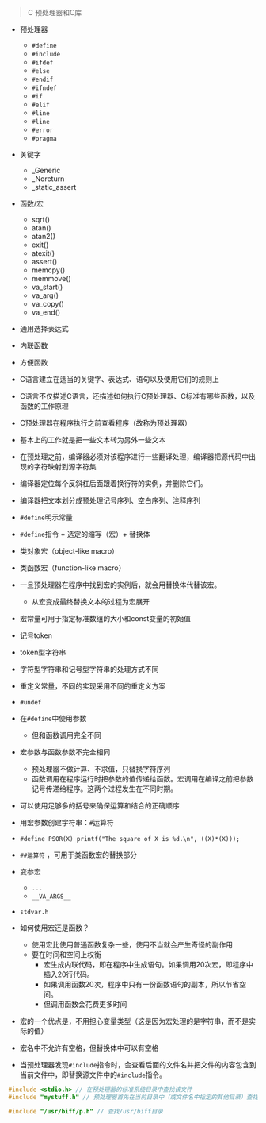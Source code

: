 > C 预处理器和C库

- 预处理器
  - `#define`
  - `#include`
  - `#ifdef`
  - `#else`
  - `#endif`
  - `#ifndef`
  - `#if`
  - `#elif`
  - `#line`
  - `#line`
  - `#error`
  - `#pragma`

- 关键字
  - _Generic
  - _Noreturn
  - _static_assert

- 函数/宏
  - sqrt()
  - atan()
  - atan2()
  - exit()
  - atexit()
  - assert()
  - memcpy()
  - memmove()
  - va_start()
  - va_arg()
  - va_copy()
  - va_end()

- 通用选择表达式
- 内联函数
- 方便函数

- C语言建立在适当的关键字、表达式、语句以及使用它们的规则上
- C语言不仅描述C语言，还描述如何执行C预处理器、C标准有哪些函数，以及函数的工作原理

- C预处理器在程序执行之前查看程序（故称为预处理器）
- 基本上的工作就是把一些文本转为另外一些文本

- 在预处理之前，编译器必须对该程序进行一些翻译处理，编译器把源代码中出现的字符映射到源字符集

- 编译器定位每个反斜杠后面跟着换行符的实例，并删除它们。
- 编译器把文本划分成预处理记号序列、空白序列、注释序列

- `#define`明示常量

- `#define`指令 + 选定的缩写（宏）+ 替换体

- 类对象宏（object-like macro）

- 类函数宏（function-like macro）

- 一旦预处理器在程序中找到宏的实例后，就会用替换体代替该宏。
  - 从宏变成最终替换文本的过程为宏展开

- 宏常量可用于指定标准数组的大小和const变量的初始值

- 记号token
- token型字符串

- 字符型字符串和记号型字符串的处理方式不同

- 重定义常量，不同的实现采用不同的重定义方案

- `#undef`

- 在`#define`中使用参数
  - 但和函数调用完全不同

- 宏参数与函数参数不完全相同
  - 预处理器不做计算、不求值，只替换字符序列
  - 函数调用在程序运行时把参数的值传递给函数。宏调用在编译之前把参数记号传递给程序。这两个过程发生在不同时期。

- 可以使用足够多的括号来确保运算和结合的正确顺序

- 用宏参数创建字符串：`#`运算符

- `#define PSOR(X) printf("The square of X is %d.\n", ((X)*(X)));`

- `##运算符` ，可用于类函数宏的替换部分

- 变参宏
  - `...`
  - `__VA_ARGS__`

- `stdvar.h`

- 如何使用宏还是函数？
  - 使用宏比使用普通函数复杂一些，使用不当就会产生奇怪的副作用
  - 要在时间和空间上权衡
    - 宏生成内联代码，即在程序中生成语句。如果调用20次宏，即程序中插入20行代码。
    - 如果调用函数20次，程序中只有一份函数语句的副本，所以节省空间。
    - 但调用函数会花费更多时间

- 宏的一个优点是，不用担心变量类型（这是因为宏处理的是字符串，而不是实际的值）

- 宏名中不允许有空格，但替换体中可以有空格

- 当预处理器发现`#include`指令时，会查看后面的文件名并把文件的内容包含到当前文件中，即替换源文件中的`#include`指令。

```c
#include <stdio.h> // 在预处理器的标准系统目录中查找该文件
#include "mystuff.h" // 预处理器首先在当前目录中（或文件名中指定的其他目录）查找该文件，如果未找到再查找标准系统目录

#include "/usr/biff/p.h" // 查找/usr/biff目录
```



